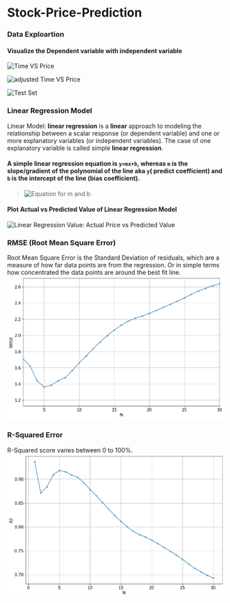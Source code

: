 # Stock-Price-Prediction

### Data Exploartion

#### Visualize the Dependent variable with independent variable
![Time VS Price](pictures/Figure1.png)

![adjusted Time VS Price](pictures/Figure2.png)

![Test Set](pictures/Figure3.png)
### Linear Regression Model
Linear Model:  **linear regression** is a **linear** approach to modeling the relationship between a scalar response (or dependent variable) and one or more explanatory variables (or independent variables). The case of one explanatory variable is called simple **linear regression**.

#### A simple linear regression equation is `y=mx+b`, whereas `m` is the slope/gradient of the polynomial of the line aka `y`( predict coefficient) and `b` is the intercept of the line (bias coefficient).
>![Equation for m and b](https://wikimedia.org/api/rest_v1/media/math/render/svg/944e96221f03e99dbd57290c328b205b0f04c803)


#### Plot Actual vs Predicted Value of Linear Regression Model
![Linear Regression Value: Actual Price vs Predicted Value](pictures/Figure4.png)

### RMSE (Root Mean Square Error)

Root Mean Square Error is the Standard Deviation of residuals, which are a measure of how far data points are from the regression. Or in simple terms how concentrated the data points are around the best fit line.
![Linear Model RMSE](pictures/rmse.png)

### R-Squared Error
R-Squared score varies between 0 to 100%.
![R-Squared score varies between 0 to 100%.](pictures/r2.png)
